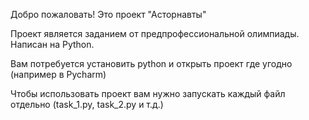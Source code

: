 Добро пожаловать! Это проект "Асторнавты"

Проект является заданием от предпрофессиональной олимпиады. Написан на Python.

Вам потребуется установить python и открыть проект где угодно (например в Pycharm)

Чтобы использовать проект вам нужно запускать каждый файл отдельно (task_1.py, task_2.py и т.д.)
